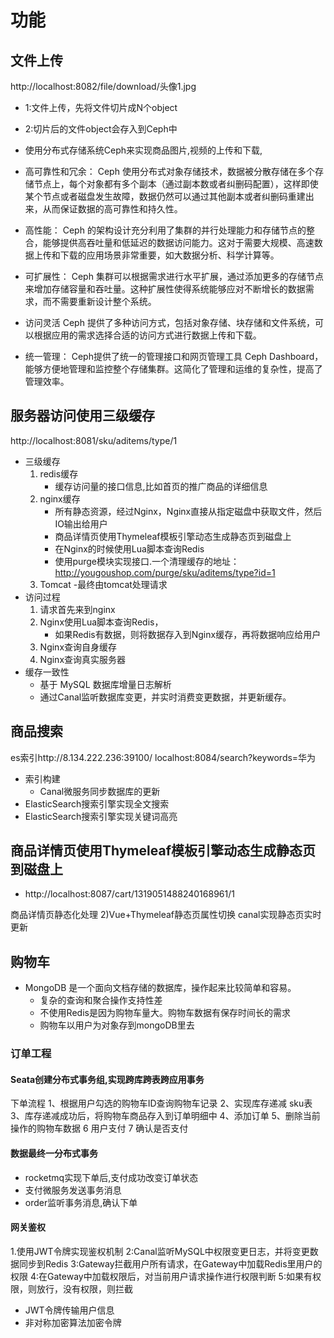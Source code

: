 # 功能

##

## 文件上传
http://localhost:8082/file/download/头像1.jpg

- 1:文件上传，先将文件切片成N个object
- 2:切片后的文件object会存入到Ceph中

- 使用分布式存储系统Ceph来实现商品图片,视频的上传和下载,
- 高可靠性和冗余：
Ceph 使用分布式对象存储技术，数据被分散存储在多个存储节点上，每个对象都有多个副本（通过副本数或者纠删码配置），这样即使某个节点或者磁盘发生故障，数据仍然可以通过其他副本或者纠删码重建出来，从而保证数据的高可靠性和持久性。

- 高性能：
Ceph 的架构设计充分利用了集群的并行处理能力和存储节点的整合，能够提供高吞吐量和低延迟的数据访问能力。这对于需要大规模、高速数据上传和下载的应用场景非常重要，如大数据分析、科学计算等。

- 可扩展性：
Ceph 集群可以根据需求进行水平扩展，通过添加更多的存储节点来增加存储容量和吞吐量。这种扩展性使得系统能够应对不断增长的数据需求，而不需要重新设计整个系统。

- 访问灵活
Ceph 提供了多种访问方式，包括对象存储、块存储和文件系统，可以根据应用的需求选择合适的访问方式进行数据上传和下载。

- 统一管理：
Ceph提供了统一的管理接口和网页管理工具 Ceph Dashboard，能够方便地管理和监控整个存储集群。这简化了管理和运维的复杂性，提高了管理效率。

## 服务器访问使用三级缓存
http://localhost:8081/sku/aditems/type/1
- 三级缓存
  1. redis缓存
     - 缓存访问量的接口信息,比如首页的推广商品的详细信息
  2. nginx缓存
      - 所有静态资源，经过Nginx，Nginx直接从指定磁盘中获取文件，然后IO输出给用户
      - 商品详情页使用Thymeleaf模板引擎动态生成静态页到磁盘上
      - 在Nginx的时候使用Lua脚本查询Redis
      - 使用purge模块实现接口.一个清理缓存的地址：http://yougoushop.com/purge/sku/aditems/type?id=1
  3. Tomcat
    -最终由tomcat处理请求
- 访问过程
    1. 请求首先来到nginx
    2. Nginx使用Lua脚本查询Redis，
       - 如果Redis有数据，则将数据存入到Nginx缓存，再将数据响应给用户
    3. Nginx查询自身缓存
    4. Nginx查询真实服务器 
- 缓存一致性
  - 基于 MySQL 数据库增量日志解析
  - 通过Canal监听数据库变更，并实时消费变更数据，并更新缓存。

## 商品搜索
es索引http://8.134.222.236:39100/
localhost:8084/search?keywords=华为
- 索引构建
  - Canal微服务同步数据库的更新
- ElasticSearch搜索引擎实现全文搜索
- ElasticSearch搜索引擎实现关键词高亮

## 商品详情页使用Thymeleaf模板引擎动态生成静态页到磁盘上
- http://localhost:8087/cart/1319051488240168961/1

商品详情页静态化处理
2)Vue+Thymeleaf静态页属性切换
canal实现静态页实时更新

## 购物车
- MongoDB 是一个面向文档存储的数据库，操作起来比较简单和容易。
  - 复杂的查询和聚合操作支持性差
  - 不使用Redis是因为购物车量大。购物车数据有保存时间长的需求
  - 购物车以用户为对象存到mongoDB里去
  
### 订单工程
#### Seata创建分布式事务组,实现跨库跨表跨应用事务
下单流程
1、根据用户勾选的购物车ID查询购物车记录
2、实现库存递减 sku表
3、库存递减成功后，将购物车商品存入到订单明细中
4、添加订单
5、删除当前操作的购物车数据
6 用户支付
7 确认是否支付

#### 数据最终一分布式事务
- rocketmq实现下单后,支付成功改变订单状态
- 支付微服务发送事务消息
- order监听事务消息,确认下单

#### 网关鉴权
1.使用JWT令牌实现鉴权机制
2:Canal监听MySQL中权限变更日志，并将变更数据同步到Redis
3:Gateway拦截用户所有请求，在Gateway中加载Redis里用户的权限
4:在Gateway中加载权限后，对当前用户请求操作进行权限判断
5:如果有权限，则放行，没有权限，则拦截
- JWT令牌传输用户信息
- 非对称加密算法加密令牌

###


  